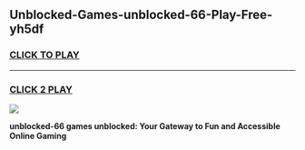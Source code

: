 
## Unblocked-Games-unblocked-66-Play-Free-yh5df
<h3>
<a href="https://premium76.site?title=unblocked-66&ref=18A1">CLICK TO PLAY</a></h3>
<hr>

<h3>
<a href="https://premium76.site?title=unblocked-66&ref=18A1">CLICK 2 PLAY</a>
  
</h3>

<a href="https://premium76.site?title=unblocked-66&ref=18A1"><img src="https://clearcache.store/games.png"></a>


**unblocked-66 games unblocked: Your Gateway to Fun and Accessible Online Gaming**
